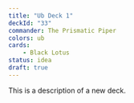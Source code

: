 ```yaml
---
title: "Ub Deck 1"
deckId: "33"
commander: The Prismatic Piper
colors: ub
cards:
    - Black Lotus
status: idea
draft: true
---
```


This is a description of a new deck.
